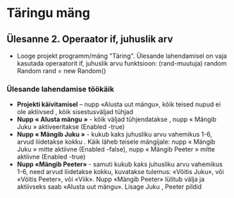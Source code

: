 # Täringu mäng
## Ülesanne 2. Operaator if, juhuslik arv
+ Looge projekt programm/mäng "Täring". 
Ülesande lahendamisel on vaja kasutada operaatorit if, 
juhuslik arvu funktsioon: (rand-muutuja)
random Random rand = new Random()

### Ülesande lahendamise töökäik
+ **Projekti käivitamisel** – nupp «Alusta uut mängu», kõik teised nupud ei ole aktiivsed , kõik sisestusväljad tühjad 
+ **Nupp « Alusta mängu »** - kõik väljad tühjendatakse , nupp « Mängib Juku » aktiveeritakse (Enabled -true) 
+ **Nupp « Mängib Juku »** - kukub kaks juhusliku arvu vahemikus 1-6, arvud liidetakse kokku . Käik läheb teisele mängijale: nupp « Mängib Juku » mitte aktiivne (Enabled -false), nupp « Mängib Peeter » mitte aktiivne (Enabled -true) 
+ **Nupp «Mängib Peeter»** - samuti kukub kaks juhusliku arvu vahemikus 1-6, need arvud liidetakse kokku, kuvatakse tulemus: «Võitis Juku», või «Võitis Peeter», või «Viik». Nupp «Mängib Peeter» lülitub välja ja aktiivseks saab «Alusta uut mängu». Lisage Juku , Peeter pildid 
